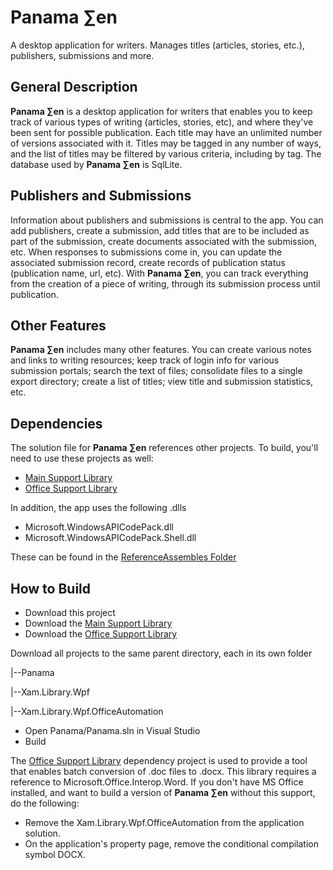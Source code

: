 # Panama ∑en
A desktop application for writers. Manages titles (articles, stories, etc.), publishers, submissions and more. 

## General Description
**Panama ∑en** is a desktop application for writers that enables you to keep track of various types of writing (articles, stories, etc), 
and where they've been sent for possible publication. Each title may have an unlimited number of versions associated with it. Titles may be tagged in any number of ways, 
and the list of titles may be filtered by various criteria, including by tag. The database used by **Panama ∑en** is SqlLite.

## Publishers and Submissions
Information about publishers and submissions is central to the app. You can add publishers, create a submission, add titles that are to be included as part of the submission, 
create documents associated with the submission, etc. When responses to submissions come in, you can update the associated submission record, 
create records of publication status (publication name, url, etc). With **Panama ∑en**, you can track everything from the creation of a piece of writing,
through its submission process until publication.

## Other Features
**Panama ∑en** includes many other features. You can create various notes and links to writing resources; keep track of login info for various submission portals; 
search the text of files; consolidate files to a single export directory; create a list of titles; view title and submission statistics, etc.

## Dependencies
The solution file for **Panama ∑en** references other projects. To build, you'll need to use these projects as well:

- [Main Support Library](https://github.com/victor-david/library-wpf)
- [Office Support Library](https://github.com/victor-david/library-wpf-office)

In addition, the app uses the following .dlls

- Microsoft.WindowsAPICodePack.dll
- Microsoft.WindowsAPICodePack.Shell.dll

These can be found in the [ReferenceAssembles Folder](ReferenceAssemblies/)

## How to Build
- Download this project
- Download the [Main Support Library](https://github.com/victor-david/library-wpf)
- Download the [Office Support Library](https://github.com/victor-david/library-wpf-office)

Download all projects to the same parent directory, each in its own folder

|--Panama

|--Xam.Library.Wpf

|--Xam.Library.Wpf.OfficeAutomation

- Open Panama/Panama.sln in Visual Studio
- Build

The  [Office Support Library](https://github.com/victor-david/library-wpf-office) dependency project is used to provide a tool that enables batch conversion
of .doc files to .docx. This library requires a reference to Microsoft.Office.Interop.Word. If you don't have MS Office installed, and want to build a version
of **Panama ∑en** without this support, do the following:

- Remove the Xam.Library.Wpf.OfficeAutomation from the application solution.
- On the application's property page, remove the conditional compilation symbol DOCX.